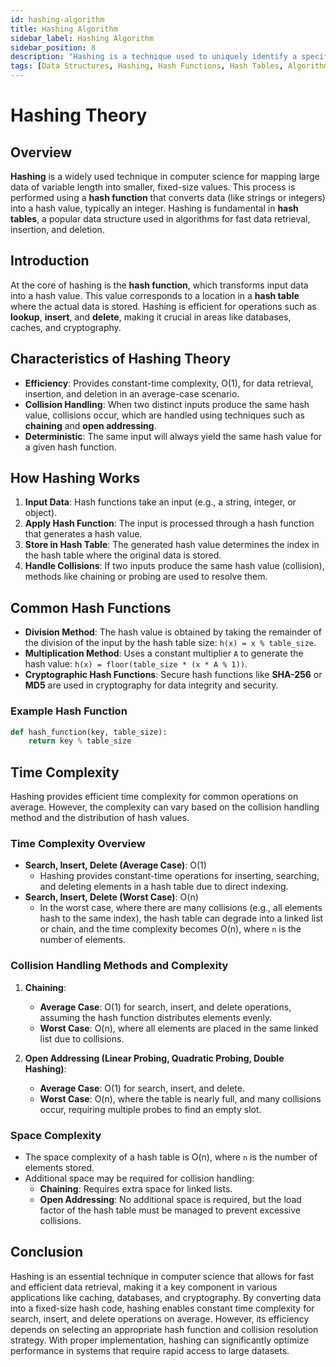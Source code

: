 ```yaml
---
id: hashing-algorithm
title: Hashing Algorithm
sidebar_label: Hashing Algorithm
sidebar_position: 8
description: "Hashing is a technique used to uniquely identify a specific object from a group of similar objects. It involves mapping large data to fixed-size values."
tags: [Data Structures, Hashing, Hash Functions, Hash Tables, Algorithms]
---
```


# Hashing Theory

## Overview
**Hashing** is a widely used technique in computer science for mapping large data of variable length into smaller, fixed-size values. This process is performed using a **hash function** that converts data (like strings or integers) into a hash value, typically an integer. Hashing is fundamental in **hash tables**, a popular data structure used in algorithms for fast data retrieval, insertion, and deletion.

## Introduction
At the core of hashing is the **hash function**, which transforms input data into a hash value. This value corresponds to a location in a **hash table** where the actual data is stored. Hashing is efficient for operations such as **lookup**, **insert**, and **delete**, making it crucial in areas like databases, caches, and cryptography.

## Characteristics of Hashing Theory
- **Efficiency**: Provides constant-time complexity, O(1), for data retrieval, insertion, and deletion in an average-case scenario.
- **Collision Handling**: When two distinct inputs produce the same hash value, collisions occur, which are handled using techniques such as **chaining** and **open addressing**.
- **Deterministic**: The same input will always yield the same hash value for a given hash function.

## How Hashing Works
1. **Input Data**: Hash functions take an input (e.g., a string, integer, or object).
2. **Apply Hash Function**: The input is processed through a hash function that generates a hash value.
3. **Store in Hash Table**: The generated hash value determines the index in the hash table where the original data is stored.
4. **Handle Collisions**: If two inputs produce the same hash value (collision), methods like chaining or probing are used to resolve them.

## Common Hash Functions
- **Division Method**: The hash value is obtained by taking the remainder of the division of the input by the hash table size: `h(x) = x % table_size`.
- **Multiplication Method**: Uses a constant multiplier `A` to generate the hash value: `h(x) = floor(table_size * (x * A % 1))`.
- **Cryptographic Hash Functions**: Secure hash functions like **SHA-256** or **MD5** are used in cryptography for data integrity and security.


### Example Hash Function
```python
def hash_function(key, table_size):
    return key % table_size
```
## Time Complexity

Hashing provides efficient time complexity for common operations on average. However, the complexity can vary based on the collision handling method and the distribution of hash values.

### Time Complexity Overview
- **Search, Insert, Delete (Average Case)**: O(1)
    - Hashing provides constant-time operations for inserting, searching, and deleting elements in a hash table due to direct indexing.
- **Search, Insert, Delete (Worst Case)**: O(n)
    - In the worst case, where there are many collisions (e.g., all elements hash to the same index), the hash table can degrade into a linked list or chain, and the time complexity becomes O(n), where `n` is the number of elements.

### Collision Handling Methods and Complexity

1. **Chaining**:
   - **Average Case**: O(1) for search, insert, and delete operations, assuming the hash function distributes elements evenly.
   - **Worst Case**: O(n), where all elements are placed in the same linked list due to collisions.
   
2. **Open Addressing (Linear Probing, Quadratic Probing, Double Hashing)**:
   - **Average Case**: O(1) for search, insert, and delete.
   - **Worst Case**: O(n), where the table is nearly full, and many collisions occur, requiring multiple probes to find an empty slot.

### Space Complexity
- The space complexity of a hash table is O(n), where `n` is the number of elements stored.
- Additional space may be required for collision handling:
  - **Chaining**: Requires extra space for linked lists.
  - **Open Addressing**: No additional space is required, but the load factor of the hash table must be managed to prevent excessive collisions.

## Conclusion

Hashing is an essential technique in computer science that allows for fast and efficient data retrieval, making it a key component in various applications like caching, databases, and cryptography. By converting data into a fixed-size hash code, hashing enables constant time complexity for search, insert, and delete operations on average. However, its efficiency depends on selecting an appropriate hash function and collision resolution strategy. With proper implementation, hashing can significantly optimize performance in systems that require rapid access to large datasets.


